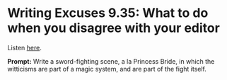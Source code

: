 # Writing Excuses 9.35: What to do when you disagree with your editor 

Listen [here](http://www.writingexcuses.com/2014/08/24/writing-excuses-9-35-what-to-do-when-you-disagree-with-your-editor/). 

**Prompt:** Write a sword-fighting scene, a la Princess Bride, in which the witticisms are part of a magic system, and are part of the fight itself.
